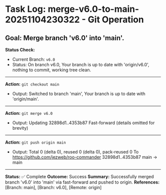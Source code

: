 # Task Log: merge-v6.0-to-main-20251104230322 - Git Operation

**Goal:** Merge branch 'v6.0' into 'main'.
---
**Status Check:**
*   Current Branch: `v6.0`
*   Status: On branch v6.0, Your branch is up to date with 'origin/v6.0', nothing to commit, working tree clean.
---
**Action:** `git checkout main`
*   Output: Switched to branch 'main', Your branch is up to date with 'origin/main'.
---
**Action:** `git merge v6.0`
*   Output: Updating 32898d1..4353b87 Fast-forward (details omitted for brevity)
---
**Action:** `git push origin main`
*   Output: Total 0 (delta 0), reused 0 (delta 0), pack-reused 0 To https://github.com/jezweb/roo-commander 32898d1..4353b87 main -> main
---
**Status:** ✅ Complete
**Outcome:** Success
**Summary:** Successfully merged branch 'v6.0' into 'main' via fast-forward and pushed to origin.
**References:** [Branch: main], [Branch: v6.0], [Remote: origin]